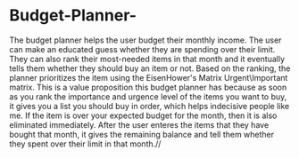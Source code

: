 # Budget-Planner-
The budget planner helps the user budget their monthly income. The user can make an educated guess whether they are spending over their limit. They can also rank their most-needed items in that month and it eventually tells them whether they should buy an item or not. Based on the ranking, the planner  prioritizes the item using the EisenHower's Matrix Urgent\Important matrix. This is a value proposition this budget planner has because as soon as you rank the importance and urgence level of the items you want to buy, it gives you a list you should buy in order, which helps indecisive people like me. If the item is over your expected budget for the month, then it is also eliminated immediately. After the user enteres the items that they have bought that month, it gives the remaining balance and tell them whether they spent over their limit in that month.//

